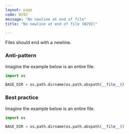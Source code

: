 ```yaml
---
layout: page
code: W292
message: "No newline at end of file"
title: "No newline at end of file (W292)"

---
```


Files should end with a newline.

### Anti-pattern

Imagine the example below is an entire file.

```python
import os

BASE_DIR = os.path.dirname(os.path.abspath(__file__))
```

### Best practice

Imagine the example below is an entire file.

```python
import os

BASE_DIR = os.path.dirname(os.path.abspath(__file__))

```

